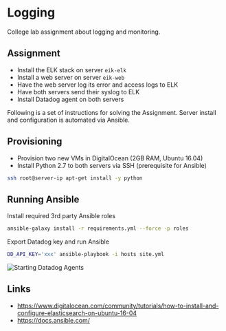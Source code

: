 # Logging

College lab assignment about logging and monitoring.

## Assignment

- Install the ELK stack on server `eik-elk`
- Install a web server on server `eik-web`
- Have the web server log its error and access logs to ELK
- Have both servers send their syslog to ELK
- Install Datadog agent on both servers

Following is a set of instructions for solving the Assignment.  Server install and configuration is automated via Ansible.

## Provisioning

- Provision two new VMs in DigitalOcean (2GB RAM, Ubuntu 16.04)
- Install Python 2.7 to both servers via SSH (prerequisite for Ansible)

```bash
ssh root@server-ip apt-get install -y python
```

## Running Ansible

Install required 3rd party Ansible roles

```bash
ansible-galaxy install -r requirements.yml --force -p roles 
```

Export Datadog key and run Ansible

```bash
DD_API_KEY='xxx' ansible-playbook -i hosts site.yml
```

![Starting Datadog Agents](/doc/agents-started.png)

## Links

- https://www.digitalocean.com/community/tutorials/how-to-install-and-configure-elasticsearch-on-ubuntu-16-04
- https://docs.ansible.com/